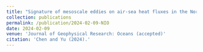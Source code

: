 ```yaml
---
title: "Signature of mesoscale eddies on air-sea heat fluxes in the North Indian Ocean"
collection: publications
permalink: /publication/2024-02-09-NIO
date: 2024-02-09
venue: 'Journal of Geophysical Research: Oceans (accepted)'
citation: 'Chen and Yu (2024).'
---
```

